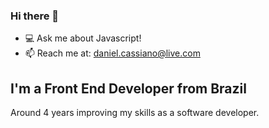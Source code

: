 ### Hi there 👋

- 💻 Ask me about Javascript!
- 📫 Reach me at: daniel.cassiano@live.com

## I'm a Front End Developer from Brazil

Around 4 years improving my skills as a software developer.
